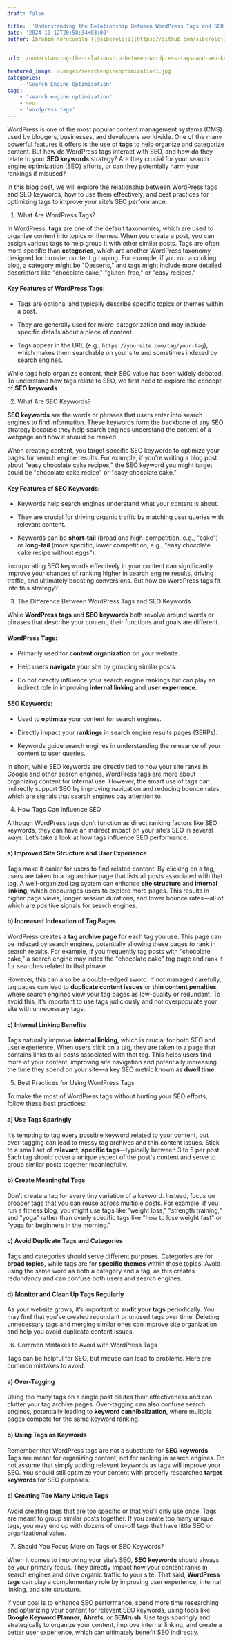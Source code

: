 ```yaml
---
draft: false

title:  'Understanding the Relationship Between WordPress Tags and SEO Keywords'
date: '2024-10-12T20:58:34+03:00'
author: İbrahim Korucuoğlu ([@siberoloji](https://github.com/siberoloji))
 
 
url:  /understanding-the-relationship-between-wordpress-tags-and-seo-keywords/
 
featured_image: /images/searchengineoptimization1.jpg
categories:
    - 'Search Engine Optimisation'
tags:
    - 'search engine optimization'
    - seo
    - 'wordpress tags'
---
```



WordPress is one of the most popular content management systems (CMS) used by bloggers, businesses, and developers worldwide. One of the many powerful features it offers is the use of **tags** to help organize and categorize content. But how do WordPress tags interact with SEO, and how do they relate to your **SEO keywords** strategy? Are they crucial for your search engine optimization (SEO) efforts, or can they potentially harm your rankings if misused?



In this blog post, we will explore the relationship between WordPress tags and SEO keywords, how to use them effectively, and best practices for optimizing tags to improve your site’s SEO performance.



1. What Are WordPress Tags?



In WordPress, **tags** are one of the default taxonomies, which are used to organize content into topics or themes. When you create a post, you can assign various tags to help group it with other similar posts. Tags are often more specific than **categories**, which are another WordPress taxonomy designed for broader content grouping. For example, if you run a cooking blog, a category might be "Desserts," and tags might include more detailed descriptors like "chocolate cake," "gluten-free," or "easy recipes."


#### Key Features of WordPress Tags:


* Tags are optional and typically describe specific topics or themes within a post.

* They are generally used for micro-categorization and may include specific details about a piece of content.

* Tags appear in the URL (e.g., `https://yoursite.com/tag/your-tag`), which makes them searchable on your site and sometimes indexed by search engines.




While tags help organize content, their SEO value has been widely debated. To understand how tags relate to SEO, we first need to explore the concept of **SEO keywords**.





2. What Are SEO Keywords?



**SEO keywords** are the words or phrases that users enter into search engines to find information. These keywords form the backbone of any SEO strategy because they help search engines understand the content of a webpage and how it should be ranked.



When creating content, you target specific SEO keywords to optimize your pages for search engine results. For example, if you’re writing a blog post about "easy chocolate cake recipes," the SEO keyword you might target could be "chocolate cake recipe" or "easy chocolate cake."


#### Key Features of SEO Keywords:


* Keywords help search engines understand what your content is about.

* They are crucial for driving organic traffic by matching user queries with relevant content.

* Keywords can be **short-tail** (broad and high-competition, e.g., "cake") or **long-tail** (more specific, lower competition, e.g., "easy chocolate cake recipe without eggs").




Incorporating SEO keywords effectively in your content can significantly improve your chances of ranking higher in search engine results, driving traffic, and ultimately boosting conversions. But how do WordPress tags fit into this strategy?





3. The Difference Between WordPress Tags and SEO Keywords



While **WordPress tags** and **SEO keywords** both revolve around words or phrases that describe your content, their functions and goals are different.


#### WordPress Tags:


* Primarily used for **content organization** on your website.

* Help users **navigate** your site by grouping similar posts.

* Do not directly influence your search engine rankings but can play an indirect role in improving **internal linking** and **user experience**.



#### SEO Keywords:


* Used to **optimize** your content for search engines.

* Directly impact your **rankings** in search engine results pages (SERPs).

* Keywords guide search engines in understanding the relevance of your content to user queries.




In short, while SEO keywords are directly tied to how your site ranks in Google and other search engines, WordPress tags are more about organizing content for internal use. However, the smart use of tags can indirectly support SEO by improving navigation and reducing bounce rates, which are signals that search engines pay attention to.





4. How Tags Can Influence SEO



Although WordPress tags don’t function as direct ranking factors like SEO keywords, they can have an indirect impact on your site’s SEO in several ways. Let’s take a look at how tags influence SEO performance.


#### a) **Improved Site Structure and User Experience**



Tags make it easier for users to find related content. By clicking on a tag, users are taken to a tag archive page that lists all posts associated with that tag. A well-organized tag system can enhance **site structure** and **internal linking**, which encourages users to explore more pages. This results in higher page views, longer session durations, and lower bounce rates—all of which are positive signals for search engines.


#### b) **Increased Indexation of Tag Pages**



WordPress creates a **tag archive page** for each tag you use. This page can be indexed by search engines, potentially allowing these pages to rank in search results. For example, if you frequently tag posts with "chocolate cake," a search engine may index the "chocolate cake" tag page and rank it for searches related to that phrase.



However, this can also be a double-edged sword. If not managed carefully, tag pages can lead to **duplicate content issues** or **thin content penalties**, where search engines view your tag pages as low-quality or redundant. To avoid this, it’s important to use tags judiciously and not overpopulate your site with unnecessary tags.


#### c) **Internal Linking Benefits**



Tags naturally improve **internal linking**, which is crucial for both SEO and user experience. When users click on a tag, they are taken to a page that contains links to all posts associated with that tag. This helps users find more of your content, improving site navigation and potentially increasing the time they spend on your site—a key SEO metric known as **dwell time**.





5. Best Practices for Using WordPress Tags



To make the most of WordPress tags without hurting your SEO efforts, follow these best practices:


#### a) **Use Tags Sparingly**



It’s tempting to tag every possible keyword related to your content, but over-tagging can lead to messy tag archives and thin content issues. Stick to a small set of **relevant, specific tags**—typically between 3 to 5 per post. Each tag should cover a unique aspect of the post's content and serve to group similar posts together meaningfully.


#### b) **Create Meaningful Tags**



Don’t create a tag for every tiny variation of a keyword. Instead, focus on broader tags that you can reuse across multiple posts. For example, if you run a fitness blog, you might use tags like "weight loss," "strength training," and "yoga" rather than overly specific tags like "how to lose weight fast" or "yoga for beginners in the morning."


#### c) **Avoid Duplicate Tags and Categories**



Tags and categories should serve different purposes. Categories are for **broad topics**, while tags are for **specific themes** within those topics. Avoid using the same word as both a category and a tag, as this creates redundancy and can confuse both users and search engines.


#### d) **Monitor and Clean Up Tags Regularly**



As your website grows, it’s important to **audit your tags** periodically. You may find that you’ve created redundant or unused tags over time. Deleting unnecessary tags and merging similar ones can improve site organization and help you avoid duplicate content issues.





6. Common Mistakes to Avoid with WordPress Tags



Tags can be helpful for SEO, but misuse can lead to problems. Here are common mistakes to avoid:


#### a) **Over-Tagging**



Using too many tags on a single post dilutes their effectiveness and can clutter your tag archive pages. Over-tagging can also confuse search engines, potentially leading to **keyword cannibalization**, where multiple pages compete for the same keyword ranking.


#### b) **Using Tags as Keywords**



Remember that WordPress tags are not a substitute for **SEO keywords**. Tags are meant for organizing content, not for ranking in search engines. Do not assume that simply adding relevant keywords as tags will improve your SEO. You should still optimize your content with properly researched **target keywords** for SEO purposes.


#### c) **Creating Too Many Unique Tags**



Avoid creating tags that are too specific or that you’ll only use once. Tags are meant to group similar posts together. If you create too many unique tags, you may end up with dozens of one-off tags that have little SEO or organizational value.





7. Should You Focus More on Tags or SEO Keywords?



When it comes to improving your site’s SEO, **SEO keywords** should always be your primary focus. They directly impact how your content ranks in search engines and drive organic traffic to your site. That said, **WordPress tags** can play a complementary role by improving user experience, internal linking, and site structure.



If your goal is to enhance SEO performance, spend more time researching and optimizing your content for relevant SEO keywords, using tools like **Google Keyword Planner**, **Ahrefs**, or **SEMrush**. Use tags sparingly and strategically to organize your content, improve internal linking, and create a better user experience, which can ultimately benefit SEO indirectly.
